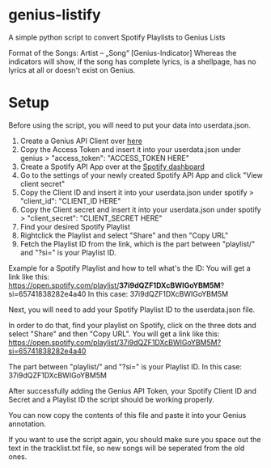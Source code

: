 # genius-listify
A simple python script to convert Spotify Playlists to Genius Lists

Format of the Songs:
Artist – „Song“ [Genius-Indicator]
Whereas the indicators will show, if the song has complete lyrics, is a shellpage, has no lyrics at all or doesn't exist on Genius.	

# Setup
Before using the script, you will need to put your data into userdata.json.

1. Create a Genius API Client over [here](https://genius.com/api-clients/new)
2. Copy the Access Token and insert it into your userdata.json under genius > "access_token": "ACCESS_TOKEN HERE"
3. Create a Spotify API App over at the [Spotify dashboard](https://developer.spotify.com/dashboard)
4. Go to the settings of your newly created Spotify API App and click "View client secret"
5. Copy the Client ID and insert it into your userdata.json under spotify > "client_id": "CLIENT_ID HERE"
6. Copy the Client secret and insert it into your userdata.json under spotify > "client_secret": "CLIENT_SECRET HERE"
7. Find your desired Spotify Playlist
8. Rightclick the Playlist and select "Share" and then "Copy URL"
9. Fetch the Playlist ID from the link, which is the part between "playlist/" and "?si=" is your Playlist ID.

Example for a Spotify Playlist and how to tell what's the ID:
You will get a link like this: https://open.spotify.com/playlist/<b>37i9dQZF1DXcBWIGoYBM5M</b>?si=65741838282e4a40
In this case: 37i9dQZF1DXcBWIGoYBM5M

Next, you will need to add your Spotify Playlist ID to the userdata.json file.

In order to do that, find your playlist on Spotify, click on the three dots and select "Share" and then "Copy URL".
You will get a link like this: https://open.spotify.com/playlist/37i9dQZF1DXcBWIGoYBM5M?si=65741838282e4a40

The part between "playlist/" and "?si=" is your Playlist ID. In this case: 37i9dQZF1DXcBWIGoYBM5M

After successfully adding the Genius API Token, your Spotify Client ID and Secret and a Playlist ID the script should be working properly.

You can now copy the contents of this file and paste it into your Genius annotation.

If you want to use the script again, you should make sure you space out the text in the tracklist.txt file, so new songs will be seperated from the old ones.


